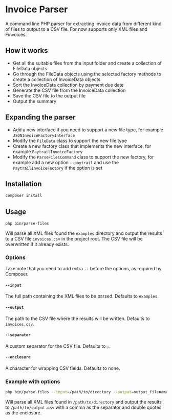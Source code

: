 # Invoice Parser
A command line PHP parser for extracting invoice data from different kind of files to output to a CSV file. For now supports only XML files and Finvoices.

## How it works
- Get all the suitable files from the input folder and create a collection of FileData objects
- Go through the FileData objects using the selected factory methods to create a collection of InvoiceData objects
- Sort the InvoiceData collection by payment due date
- Generate the CSV file from the InvoiceData collection
- Save the CSV file to the output file
- Output the summary

## Expanding the parser
- Add a new interface if you need to support a new file type, for example `JSONInvoiceFactoryInterface`
- Modify the `FileData` class to support the new file type
- Create a new factory class that implements the new interface, for example `PaytrailInvoiceFactory`
- Modify the `ParseFilesCommand` class to support the new factory, for example add a new option `--paytrail` and use the `PaytrailInvoiceFactory` if the option is set

## Installation

```bash
composer install
```

## Usage

```bash
php bin/parse-files
```

Will parse all XML files found the `examples` directory and output the results to a CSV file `invoices.csv` in the project root. The CSV file will be overwritten if it already exists.

### Options

Take note that you need to add extra `--` before the options, as required by Composer.

#### `--input`
The full path containing the XML files to be parsed. Defaults to `examples`.

#### `--output`
The path to the CSV file where the results will be written. Defaults to `invoices.csv`.

#### `--separator`
A custom separator for the CSV file. Defaults to `;`.

#### `--enclosure`
A character for wrapping CSV fields. Defaults to none.

### Example with options

```bash
php bin/parse-files --input=/path/to/directory --output=output_filename.csv --separator=',' --enclosure='"'
```

Will parse all XML files found in `/path/to/directory` and output the results to `/path/to/output.csv` with a comma as the separator and double quotes as the enclosure.